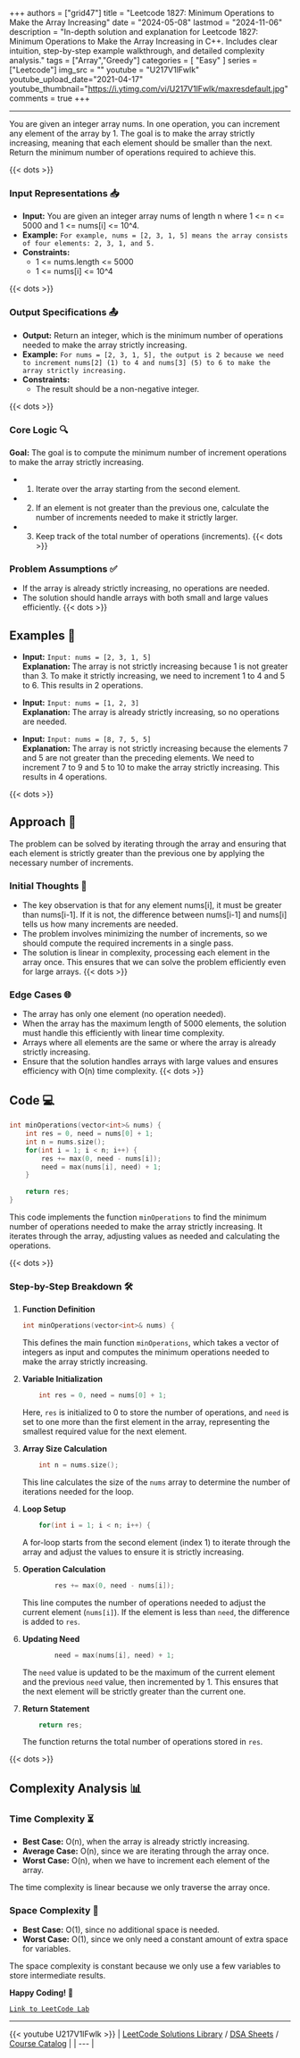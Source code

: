
+++
authors = ["grid47"]
title = "Leetcode 1827: Minimum Operations to Make the Array Increasing"
date = "2024-05-08"
lastmod = "2024-11-06"
description = "In-depth solution and explanation for Leetcode 1827: Minimum Operations to Make the Array Increasing in C++. Includes clear intuition, step-by-step example walkthrough, and detailed complexity analysis."
tags = ["Array","Greedy"]
categories = [
    "Easy"
]
series = ["Leetcode"]
img_src = ""
youtube = "U217V1lFwlk"
youtube_upload_date="2021-04-17"
youtube_thumbnail="https://i.ytimg.com/vi/U217V1lFwlk/maxresdefault.jpg"
comments = true
+++



---
You are given an integer array nums. In one operation, you can increment any element of the array by 1. The goal is to make the array strictly increasing, meaning that each element should be smaller than the next. Return the minimum number of operations required to achieve this.
<!--more-->
{{< dots >}}
### Input Representations 📥
- **Input:** You are given an integer array nums of length n where 1 <= n <= 5000 and 1 <= nums[i] <= 10^4.
- **Example:** `For example, nums = [2, 3, 1, 5] means the array consists of four elements: 2, 3, 1, and 5.`
- **Constraints:**
	- 1 <= nums.length <= 5000
	- 1 <= nums[i] <= 10^4

{{< dots >}}
### Output Specifications 📤
- **Output:** Return an integer, which is the minimum number of operations needed to make the array strictly increasing.
- **Example:** `For nums = [2, 3, 1, 5], the output is 2 because we need to increment nums[2] (1) to 4 and nums[3] (5) to 6 to make the array strictly increasing.`
- **Constraints:**
	- The result should be a non-negative integer.

{{< dots >}}
### Core Logic 🔍
**Goal:** The goal is to compute the minimum number of increment operations to make the array strictly increasing.

- 1. Iterate over the array starting from the second element.
- 2. If an element is not greater than the previous one, calculate the number of increments needed to make it strictly larger.
- 3. Keep track of the total number of operations (increments).
{{< dots >}}
### Problem Assumptions ✅
- If the array is already strictly increasing, no operations are needed.
- The solution should handle arrays with both small and large values efficiently.
{{< dots >}}
## Examples 🧩
- **Input:** `Input: nums = [2, 3, 1, 5]`  \
  **Explanation:** The array is not strictly increasing because 1 is not greater than 3. To make it strictly increasing, we need to increment 1 to 4 and 5 to 6. This results in 2 operations.

- **Input:** `Input: nums = [1, 2, 3]`  \
  **Explanation:** The array is already strictly increasing, so no operations are needed.

- **Input:** `Input: nums = [8, 7, 5, 5]`  \
  **Explanation:** The array is not strictly increasing because the elements 7 and 5 are not greater than the preceding elements. We need to increment 7 to 9 and 5 to 10 to make the array strictly increasing. This results in 4 operations.

{{< dots >}}
## Approach 🚀
The problem can be solved by iterating through the array and ensuring that each element is strictly greater than the previous one by applying the necessary number of increments.

### Initial Thoughts 💭
- The key observation is that for any element nums[i], it must be greater than nums[i-1]. If it is not, the difference between nums[i-1] and nums[i] tells us how many increments are needed.
- The problem involves minimizing the number of increments, so we should compute the required increments in a single pass.
- The solution is linear in complexity, processing each element in the array once. This ensures that we can solve the problem efficiently even for large arrays.
{{< dots >}}
### Edge Cases 🌐
- The array has only one element (no operation needed).
- When the array has the maximum length of 5000 elements, the solution must handle this efficiently with linear time complexity.
- Arrays where all elements are the same or where the array is already strictly increasing.
- Ensure that the solution handles arrays with large values and ensures efficiency with O(n) time complexity.
{{< dots >}}
## Code 💻
```cpp
int minOperations(vector<int>& nums) {
    int res = 0, need = nums[0] + 1;
    int n = nums.size();
    for(int i = 1; i < n; i++) {
        res += max(0, need - nums[i]);
        need = max(nums[i], need) + 1;
    }
    
    return res;
}
```

This code implements the function `minOperations` to find the minimum number of operations needed to make the array strictly increasing. It iterates through the array, adjusting values as needed and calculating the operations.

{{< dots >}}
### Step-by-Step Breakdown 🛠️
1. **Function Definition**
	```cpp
	int minOperations(vector<int>& nums) {
	```
	This defines the main function `minOperations`, which takes a vector of integers as input and computes the minimum operations needed to make the array strictly increasing.

2. **Variable Initialization**
	```cpp
	    int res = 0, need = nums[0] + 1;
	```
	Here, `res` is initialized to 0 to store the number of operations, and `need` is set to one more than the first element in the array, representing the smallest required value for the next element.

3. **Array Size Calculation**
	```cpp
	    int n = nums.size();
	```
	This line calculates the size of the `nums` array to determine the number of iterations needed for the loop.

4. **Loop Setup**
	```cpp
	    for(int i = 1; i < n; i++) {
	```
	A for-loop starts from the second element (index 1) to iterate through the array and adjust the values to ensure it is strictly increasing.

5. **Operation Calculation**
	```cpp
	        res += max(0, need - nums[i]);
	```
	This line computes the number of operations needed to adjust the current element (`nums[i]`). If the element is less than `need`, the difference is added to `res`.

6. **Updating Need**
	```cpp
	        need = max(nums[i], need) + 1;
	```
	The `need` value is updated to be the maximum of the current element and the previous `need` value, then incremented by 1. This ensures that the next element will be strictly greater than the current one.

7. **Return Statement**
	```cpp
	    return res;
	```
	The function returns the total number of operations stored in `res`.

{{< dots >}}
## Complexity Analysis 📊
### Time Complexity ⏳
- **Best Case:** O(n), when the array is already strictly increasing.
- **Average Case:** O(n), since we are iterating through the array once.
- **Worst Case:** O(n), when we have to increment each element of the array.

The time complexity is linear because we only traverse the array once.

### Space Complexity 💾
- **Best Case:** O(1), since no additional space is needed.
- **Worst Case:** O(1), since we only need a constant amount of extra space for variables.

The space complexity is constant because we only use a few variables to store intermediate results.

**Happy Coding! 🎉**


[`Link to LeetCode Lab`](https://leetcode.com/problems/minimum-operations-to-make-the-array-increasing/description/)

---
{{< youtube U217V1lFwlk >}}
| [LeetCode Solutions Library](https://grid47.xyz/leetcode/) / [DSA Sheets](https://grid47.xyz/sheets/) / [Course Catalog](https://grid47.xyz/courses/) |
| --- |
